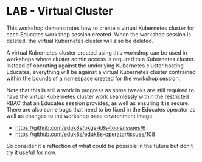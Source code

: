 LAB - Virtual Cluster
=====================

This workshop demonstrates how to create a virtual Kubernetes cluster for
each Educates workshop session created. When the workshop session is deleted,
the virtual Kubernetes cluster will also be deleted.

A virtual Kubernetes cluster created using this workshop can be used in
workshops where cluster admin access is required to a Kubernetes cluster.
Instead of operating against the underlying Kubernetes cluster hosting
Educates, everything will be against a virtual Kubernetes cluster contrained
within the bounds of a namespace created for the workshop session.

Note that this is still a work in progress as some tweaks are still required
to have the virtual Kubernetes cluster work seamlessly within the restricted
RBAC that an Educates session provides, as well as ensuring it is secure.
There are also some bugs that need to be fixed in the Educates operator as
well as changes to the workshop base environment image.

* https://github.com/eduk8s/pkgs-k8s-tools/issues/6
* https://github.com/eduk8s/eduk8s-operator/issues/108

So consider it a reflection of what could be possible in the future but don't
try it useful for now.
